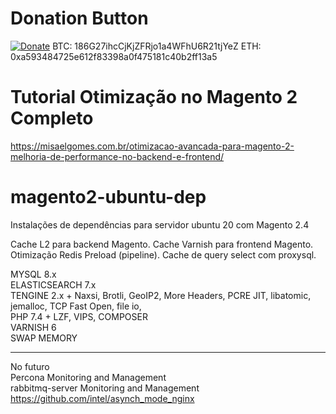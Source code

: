 # Donation Button

[![Donate](https://img.shields.io/badge/Donate-PayPal-green.svg)](https://www.paypal.com/cgi-bin/webscr?cmd=_donations&business=VW4F8S5SKZRAN&currency_code=BRL)
BTC: 186G27ihcCjKjZFRjo1a4WFhU6R21tjYeZ
ETH: 0xa593484725e612f83398a0f475181c40b2ff13a5


# Tutorial Otimização no Magento 2 Completo
https://misaelgomes.com.br/otimizacao-avancada-para-magento-2-melhoria-de-performance-no-backend-e-frontend/

# magento2-ubuntu-dep
Instalações de dependências para servidor ubuntu 20 com Magento 2.4

Cache L2 para backend Magento.
Cache Varnish para frontend Magento.
Otimização Redis Preload (pipeline).
Cache de query select com proxysql.


MYSQL 8.x <br>
ELASTICSEARCH 7.x <br>
TENGINE 2.x + Naxsi, Brotli, GeoIP2, More Headers, PCRE JIT, libatomic, jemalloc, TCP Fast Open, file io, <br>
PHP 7.4 + LZF, VIPS, COMPOSER <br>
VARNISH 6  <br>
SWAP MEMORY   <br>

<hr>

No futuro   <br>
Percona Monitoring and Management    <br>
rabbitmq-server  Monitoring and Management <br>
https://github.com/intel/asynch_mode_nginx


